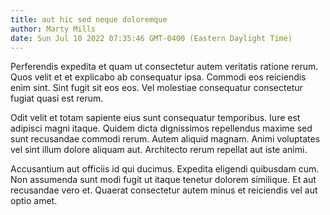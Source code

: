 ```yaml
---
title: aut hic sed neque doloremque
author: Marty Mills
date: Sun Jul 10 2022 07:35:46 GMT-0400 (Eastern Daylight Time)
---
```

Perferendis expedita et quam ut consectetur autem veritatis ratione rerum. Quos velit et et explicabo ab consequatur ipsa. Commodi eos reiciendis enim sint. Sint fugit sit eos eos. Vel molestiae consequatur consectetur fugiat quasi est rerum.

 Odit velit et totam sapiente eius sunt consequatur temporibus. Iure est adipisci magni itaque. Quidem dicta dignissimos repellendus maxime sed sunt recusandae commodi rerum. Autem aliquid magnam. Animi voluptates vel sint illum dolore aliquam aut. Architecto rerum repellat aut iste animi.

 Accusantium aut officiis id qui ducimus. Expedita eligendi quibusdam cum. Non assumenda sunt modi fugit ut itaque tenetur dolorem similique. Et aut recusandae vero et. Quaerat consectetur autem minus et reiciendis vel aut optio amet.
